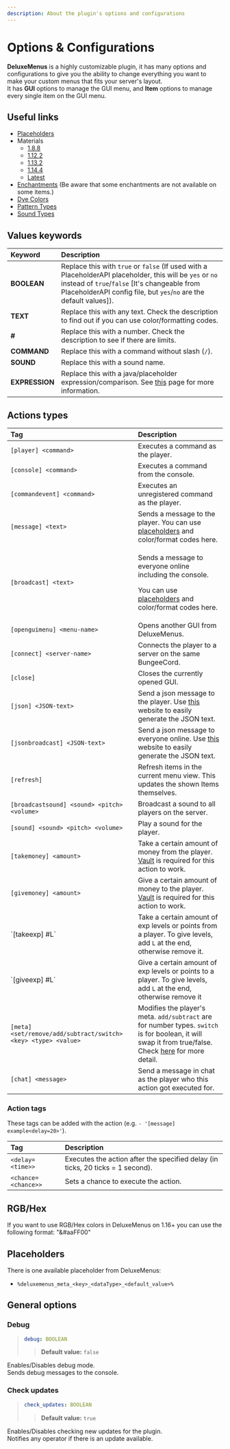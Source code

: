 ```yaml
---
description: About the plugin's options and configurations
---
```


# Options & Configurations

**DeluxeMenus** is a highly customizable plugin, it has many options and configurations to give you the ability to change everything you want to make your custom menus that fits your server's layout.  
It has **GUI** options to manage the GUI menu, and **Item** options to manage every single item on the GUI menu.

## Useful links

* [Placeholders](https://helpch.at/placeholders)
* Materials
  * [1.8.8](https://helpch.at/docs/1.8.8/org/bukkit/Material.html)
  * [1.12.2](https://helpch.at/docs/1.12.2/org/bukkit/Material.html)
  * [1.13.2](https://helpch.at/docs/1.13.2/org/bukkit/Material.html)
  * [1.14.4](https://helpch.at/docs/1.14.4/org/bukkit/Material.html)
  * [Latest](https://hub.spigotmc.org/javadocs/spigot/org/bukkit/Material.html)
* [Enchantments](https://hub.spigotmc.org/javadocs/spigot/org/bukkit/enchantments/Enchantment.html) \(Be aware that some enchantments are not available on some items.\)
* [Dye Colors](https://hub.spigotmc.org/javadocs/spigot/org/bukkit/DyeColor.html)
* [Pattern Types](https://hub.spigotmc.org/javadocs/spigot/org/bukkit/block/banner/PatternType.html)
* [Sound Types](https://gist.github.com/Andre601/1ab3b4fabd0010ae241156333491c379)

## Values keywords

| Keyword | Description |
| :--- | :--- |
| **BOOLEAN** | Replace this with `true` or `false` \(If used with a PlaceholderAPI placeholder, this will be `yes` or `no` instead of `true`/`false` \[It's changeable from PlaceholderAPI config file, but `yes`/`no` are the default values\]\). |
| **TEXT** | Replace this with any text. Check the description to find out if you can use color/formatting codes. |
| **\#** | Replace this with a number. Check the description to see if there are limits. |
| **COMMAND** | Replace this with a command without slash \(`/`\). |
| **SOUND** | Replace this with a sound name. |
| **EXPRESSION** | Replace this with a java/placeholder expression/comparison. See [this](requirements.md) page for more information. |

## Actions types

<table>
  <thead>
    <tr>
      <th style="text-align:left">Tag</th>
      <th style="text-align:left">Description</th>
    </tr>
  </thead>
  <tbody>
    <tr>
      <td style="text-align:left"><code>[player] &lt;command&gt;</code>
      </td>
      <td style="text-align:left">Executes a command as the player.</td>
    </tr>
    <tr>
      <td style="text-align:left"><code>[console] &lt;command&gt;</code>
      </td>
      <td style="text-align:left">Executes a command from the console.</td>
    </tr>
    <tr>
      <td style="text-align:left"><code>[commandevent] &lt;command&gt;</code>
      </td>
      <td style="text-align:left">Executes an unregistered command as the player.</td>
    </tr>
    <tr>
      <td style="text-align:left"><code>[message] &lt;text&gt;</code>
      </td>
      <td style="text-align:left">Sends a message to the player. You can use <a href="https://helpch.at/placeholders">placeholders</a> and
        color/format codes here.</td>
    </tr>
    <tr>
      <td style="text-align:left"><code>[broadcast] &lt;text&gt;</code>
      </td>
      <td style="text-align:left">
        <p>Sends a message to everyone online including the console.</p>
        <p>You can use <a href="https://helpch.at/placeholders">placeholders</a> and
          color/format codes here.</p>
      </td>
    </tr>
    <tr>
      <td style="text-align:left"><code>[openguimenu] &lt;menu-name&gt;</code>
      </td>
      <td style="text-align:left">Opens another GUI from DeluxeMenus.</td>
    </tr>
    <tr>
      <td style="text-align:left"><code>[connect] &lt;server-name&gt;</code>
      </td>
      <td style="text-align:left">Connects the player to a server on the same BungeeCord.</td>
    </tr>
    <tr>
      <td style="text-align:left"><code>[close]</code>
      </td>
      <td style="text-align:left">Closes the currently opened GUI.</td>
    </tr>
    <tr>
      <td style="text-align:left"><code>[json] &lt;JSON-text&gt;</code>
      </td>
      <td style="text-align:left">Send a json message to the player. Use <a href="https://minecraftjson.com/">this</a> website
        to easily generate the JSON text.</td>
    </tr>
    <tr>
      <td style="text-align:left"><code>[jsonbroadcast] &lt;JSON-text&gt;</code>
      </td>
      <td style="text-align:left">Send a json message to everyone online. Use <a href="https://minecraftjson.com/">this</a> website
        to easily generate the JSON text.</td>
    </tr>
    <tr>
      <td style="text-align:left"><code>[refresh]</code>
      </td>
      <td style="text-align:left">Refresh items in the current menu view. This updates the shown Items themselves.</td>
    </tr>
    <tr>
      <td style="text-align:left"><code>[broadcastsound] &lt;sound&gt; &lt;pitch&gt; &lt;volume&gt;</code>
      </td>
      <td style="text-align:left">Broadcast a sound to all players on the server.</td>
    </tr>
    <tr>
      <td style="text-align:left"><code>[sound] &lt;sound&gt; &lt;pitch&gt; &lt;volume&gt;</code>
      </td>
      <td style="text-align:left">Play a sound for the player.</td>
    </tr>
    <tr>
      <td style="text-align:left"><code>[takemoney] &lt;amount&gt;</code>
      </td>
      <td style="text-align:left">Take a certain amount of money from the player. <a href="https://www.spigotmc.org/resources/34315/">Vault</a> is
        required for this action to work.</td>
    </tr>
    <tr>
      <td style="text-align:left"><code>[givemoney] &lt;amount&gt;</code>
      </td>
      <td style="text-align:left">Give a certain amount of money to the player. <a href="https://www.spigotmc.org/resources/34315/">Vault</a> is
        required for this action to work.</td>
    </tr>
    <tr>
      <td style="text-align:left">`[takeexp] #L`</td>
      <td style="text-align:left">Take a certain amount of exp levels or points from a player. To give levels,
        add <code>L</code> at the end, otherwise remove it.</td>
    </tr>
    <tr>
      <td style="text-align:left">`[giveexp] #L`</td>
      <td style="text-align:left">Give a certain amount of exp levels or points to a player. To give levels,
        add <code>L</code> at the end, otherwise remove it</td>
    </tr>
    <tr>
      <td style="text-align:left"><code>[meta] &lt;set/remove/add/subtract/switch&gt; &lt;key&gt; &lt;type&gt; &lt;value&gt;</code>
      </td>
      <td style="text-align:left">Modifies the player&apos;s meta. <code>add/subtract</code> are for number
        types. <code>switch</code> is for boolean, it will swap it from true/false.
        Check <a href="requirements.md#has-meta">here</a> for more detail.</td>
    </tr>
    <tr>
      <td style="text-align:left"><code>[chat] &lt;message&gt;</code>
      </td>
      <td style="text-align:left">Send a message in chat as the player who this action got executed for.</td>
    </tr>
  </tbody>
</table>

### **Action tags**

These tags can be added with the action \(e.g. `- '[message] example<delay=20>'`\).

| Tag | Description |
| :--- | :--- |
| `<delay=<time>>` | Executes the action after the specified delay \(in ticks, 20 ticks = 1 second\). |
| `<chance=<chance>>` | Sets a chance to execute the action. |

## RGB/Hex

If you want to use RGB/Hex colors in DeluxeMenus on 1.16+ you can use the following format: "&\#aaFF00"

## Placeholders

There is one available placeholder from DeluxeMenus:

* `%deluxemenus_meta_<key>_<dataType>_<default_value>%`

## General options

### Debug

> ```yaml
> debug: BOOLEAN
> ```
>
> > **Default value:** `false`

Enables/Disables debug mode.  
Sends debug messages to the console.

### Check updates

> ```yaml
> check_updates: BOOLEAN
> ```
>
> > **Default value:** `true`

Enables/Disables checking new updates for the plugin.  
Notifies any operator if there is an update available.

